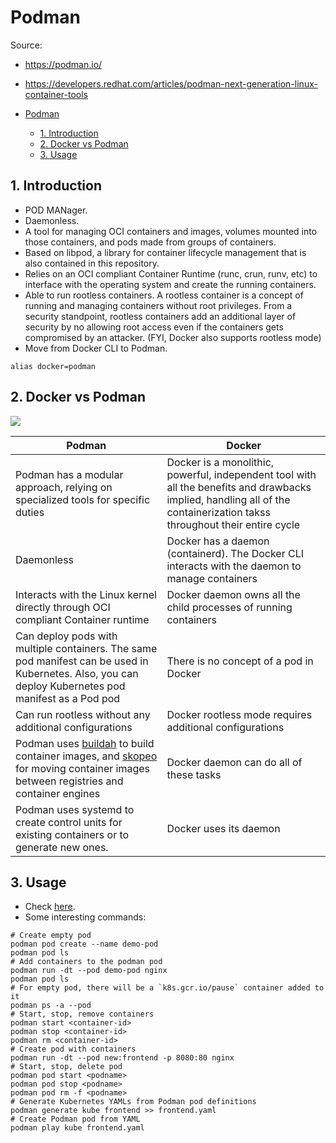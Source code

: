 # Podman

Source:

- <https://podman.io/>
- <https://developers.redhat.com/articles/podman-next-generation-linux-container-tools>

- [Podman](#podman)
  - [1. Introduction](#1-introduction)
  - [2. Docker vs Podman](#2-docker-vs-podman)
  - [3. Usage](#3-usage)

## 1. Introduction

- POD MANager.
- Daemonless.
- A tool for managing OCI containers and images, volumes mounted into those containers, and pods made from groups of containers.
- Based on libpod, a library for container lifecycle management that is also contained in this repository.
- Relies on an OCI compliant Container Runtime (runc, crun, runv, etc) to interface with the operating system and create the running containers.
- Able to run rootless containers. A rootless container is a concept of running and managing containers without root privileges. From a security standpoint, rootless containers add an additional layer of security by no allowing root access even if the containers gets compromised by an attacker. (FYI, Docker also supports rootless mode)
- Move from Docker CLI to Podman.

```shell
alias docker=podman
```

## 2. Docker vs Podman

![](https://media-exp1.licdn.com/dms/image/C4E22AQFwP9ecfBb81g/feedshare-shrink_800/0/1636952989088?e=1666828800&v=beta&t=2XsdsYOtJsWg3QzkKgq7Umq0V2hE6U03fT8xtPC1QNo)

| Podman                                                                                                                                                                                        | Docker                                                                                                                                                                   |
| --------------------------------------------------------------------------------------------------------------------------------------------------------------------------------------------- | ------------------------------------------------------------------------------------------------------------------------------------------------------------------------ |
| Podman has a modular approach, relying on specialized tools for specific duties                                                                                                               | Docker is a monolithic, powerful, independent tool with all the benefits and drawbacks implied, handling all of the containerization takss throughout their entire cycle |
| Daemonless                                                                                                                                                                                    | Docker has a daemon (containerd). The Docker CLI interacts with the daemon to manage containers                                                                          |
| Interacts with the Linux kernel directly through OCI compliant Container runtime                                                                                                              | Docker daemon owns all the child processes of running containers                                                                                                         |
| Can deploy pods with multiple containers. The same pod manifest can be used in Kubernetes. Also, you can deploy Kubernetes pod manifest as a Pod pod                                          | There is no concept of a pod in Docker                                                                                                                                   |
| Can run rootless without any additional configurations                                                                                                                                        | Docker rootless mode requires additional configurations                                                                                                                  |
| Podman uses [buildah](https://buildah.io/) to build container images, and [skopeo](https://github.com/containers/skopeo) for moving container images between registries and container engines | Docker daemon can do all of these tasks                                                                                                                                  |
| Podman uses systemd to create control units for existing containers or to generate new ones.                                                                                                  | Docker uses its daemon                                                                                                                                                   |

## 3. Usage

- Check [here](https://docs.podman.io/en/latest/Commands.html).
- Some interesting commands:

```shell
# Create empty pod
podman pod create --name demo-pod
podman pod ls
# Add containers to the podman pod
podman run -dt --pod demo-pod nginx
podman pod ls
# For empty pod, there will be a `k8s.gcr.io/pause` container added to it
podman ps -a --pod
# Start, stop, remove containers
podman start <container-id>
podman stop <container-id>
podman rm <container-id>
# Create pod with containers
podman run -dt --pod new:frontend -p 8080:80 nginx
# Start, stop, delete pod
podman pod start <podname>
podman pod stop <podname>
podman pod rm -f <podname>
# Generate Kubernetes YAMLs from Podman pod definitions
podman generate kube frontend >> frontend.yaml
# Create Podman pod from YAML
podman play kube frontend.yaml
```
